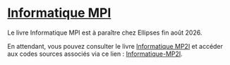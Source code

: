 # [Informatique MPI](https://www.informatiquempi.fr)

Le livre Informatique MPI est à paraître chez Ellipses fin août 2026. 

En attendant, vous pouvez consulter le livre [Informatique MP2I](https://www.informatiquemp2i.fr) et accéder aux codes sources associés via ce lien : [Informatique-MP2I](https://github.com/Informatique-MP2I).

